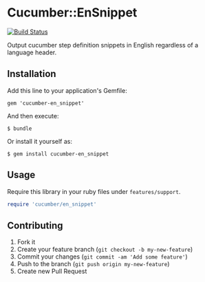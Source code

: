 # Cucumber::EnSnippet

[![Build Status](https://travis-ci.org/mtsmfm/cucumber-en_snippet.png?branch=master)](https://travis-ci.org/mtsmfm/cucumber-en_snippet)

Output cucumber step definition snippets in English regardless of a language header.

## Installation

Add this line to your application's Gemfile:

    gem 'cucumber-en_snippet'

And then execute:

    $ bundle

Or install it yourself as:

    $ gem install cucumber-en_snippet

## Usage

Require this library in your ruby files under `features/support`.

``` ruby
require 'cucumber/en_snippet'
```

## Contributing

1. Fork it
2. Create your feature branch (`git checkout -b my-new-feature`)
3. Commit your changes (`git commit -am 'Add some feature'`)
4. Push to the branch (`git push origin my-new-feature`)
5. Create new Pull Request
